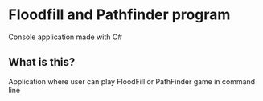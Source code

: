 # Floodfill and Pathfinder program
Console application made with C#

## What is this?

Application where user can play FloodFill or PathFinder game in command line
